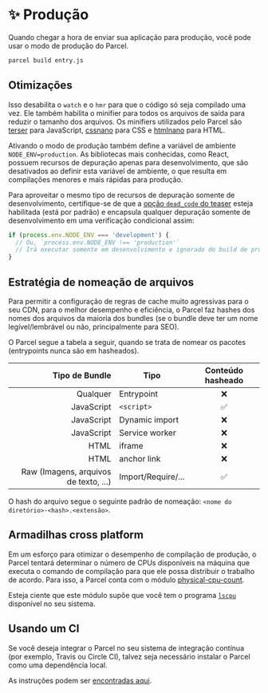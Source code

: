 # ✨ Produção

Quando chegar a hora de enviar sua aplicação para produção, você pode usar o modo de produção do Parcel.

```bash
parcel build entry.js
```

## Otimizações

Isso desabilita o `watch` e o `hmr` para que o código só seja compilado uma vez. Ele também habilita o minifier para todos os arquivos de saída para reduzir o tamanho dos arquivos. Os minifiers utilizados pelo Parcel são [terser](https://github.com/fabiosantoscode/terser) para JavaScript, [cssnano](http://cssnano.co) para CSS e [htmlnano](https://github.com/posthtml/htmlnano) para HTML.

Ativando o modo de produção também define a variável de ambiente `NODE_ENV=production`. As bibliotecas mais conhecidas, como React, possuem recursos de depuração apenas para desenvolvimento, que são desativados ao definir esta variável de ambiente, o que resulta em compilações menores e mais rápidas para produção.

Para aproveitar o mesmo tipo de recursos de depuração somente de desenvolvimento, certifique-se de que a [opção `dead_code` do teaser](https://github.com/terser-js/terser#compress-options) esteja habilitada (está por padrão) e encapsula qualquer depuração somente de desenvolvimento em uma verificação condicional assim:

```js
if (process.env.NODE_ENV === 'development') {
  // Ou, `process.env.NODE_ENV !== 'production'`
  // Irá executar somente em desenvolvimento e ignorado do build de produção.
}
```

## Estratégia de nomeação de arquivos

Para permitir a configuração de regras de cache muito agressivas para o seu CDN, para o melhor desempenho e eficiência, o Parcel faz hashes dos nomes dos arquivos da maioria dos bundles (se o bundle deve ter um nome legível/lembrável ou não, principalmente para SEO).

O Parcel segue a tabela a seguir, quando se trata de nomear os pacotes (entrypoints nunca são em hasheados).

|                        Tipo de Bundle | Tipo               | Conteúdo hasheado |
| ------------------------------------: | ------------------ | :---------------: |
|                              Qualquer | Entrypoint         |        ❌         |
|                            JavaScript | `<script>`         |        ✅         |
|                            JavaScript | Dynamic import     |        ❌         |
|                            JavaScript | Service worker     |        ❌         |
|                                  HTML | iframe             |        ❌         |
|                                  HTML | anchor link        |        ❌         |
| Raw (Imagens, arquivos de texto, ...) | Import/Require/... |        ✅         |

O hash do arquivo segue o seguinte padrão de nomeação: `<nome do diretório>-<hash>.<extensão>`.

## Armadilhas cross platform

Em um esforço para otimizar o desempenho de compilação de produção, o Parcel tentará determinar o número de CPUs disponíveis na máquina que executa o comando de compilação para que ele possa distribuir o trabalho de acordo. Para isso, a Parcel conta com o módulo [physical-cpu-count](https://www.npmjs.com/package/physical-cpu-count).

Esteja ciente que este módulo supõe que você tem o programa [`lscpu`](http://manpages.courier-mta.org/htmlman1/lscpu.1.html) disponível no seu sistema.

## Usando um CI

Se você deseja integrar o Parcel no seu sistema de integração contínua (por exemplo, Travis ou Circle CI), talvez seja necessário instalar o Parcel como uma dependência local.

As instruções podem ser [encontradas aqui](getting_started.html#adicionando-parcel-ao-seu-projeto).
